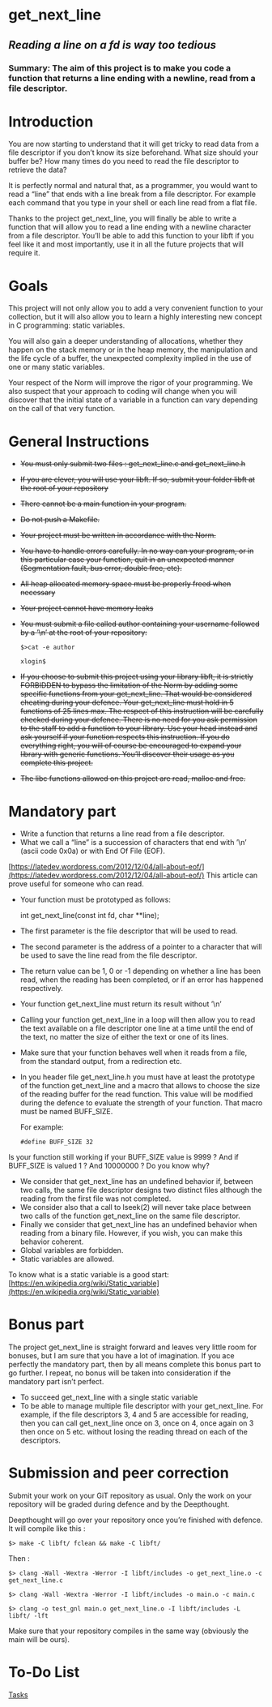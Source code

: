 # get_next_line

## *Reading a line on a fd is way too tedious*

### Summary: The aim of this project is to make you code a function that returns a line ending with a newline, read from a file descriptor.

# Introduction

You are now starting to understand that it will get tricky to read data from a file descriptor if you don’t know its size beforehand. What size should your buffer be? How many times do you need to read the file descriptor to retrieve the data? 

It is perfectly normal and natural that, as a programmer, you would want to read a “line” that ends with a line break from a file descriptor. For example each command that you type in your shell or each line read from a flat file. 

Thanks to the project get_next_line, you will finally be able to write a function that will allow you to read a line ending with a newline character from a file descriptor. You’ll be able to add this function to your libft if you feel like it and most importantly, use it in all the future projects that will require it.

# Goals

This project will not only allow you to add a very convenient function to your collection, but it will also allow you to learn a highly interesting new concept in C programming: static variables. 

You will also gain a deeper understanding of allocations, whether they happen on the stack memory or in the heap memory, the manipulation and the life cycle of a buffer, the unexpected complexity implied in the use of one or many static variables. 

Your respect of the Norm will improve the rigor of your programming. We also suspect that your approach to coding will change when you will discover that the initial state of a variable in a function can vary depending on the call of that very function.

# General Instructions

- ~~You must only submit two files : get_next_line.c and get_next_line.h~~
- ~~If you are clever, you will use your libft. If so, submit your folder libft at the root of your repository~~
- ~~There cannot be a main function in your program.~~
- ~~Do not push a Makefile.~~
- ~~Your project must be written in accordance with the Norm.~~
- ~~You have to handle errors carefully. In no way can your program, or in this particular case your function, quit in an unexpected manner (Segmentation fault, bus error, double free, etc).~~
- ~~All heap allocated memory space must be properly freed when necessary~~
- ~~Your project cannot have memory leaks~~
- ~~You must submit a file called author containing your username followed by a ’\n’ at the root of your repository:~~

    `$>cat -e author`

    `xlogin$`

- ~~If you choose to submit this project using your library libft, it is strictly FORBIDDEN to bypass the limitation of the Norm by adding some specific functions from your get_next_line. That would be considered cheating during your defence. Your get_next_line must hold in 5 functions of 25 lines max. The respect of this instruction will be carefully checked during your defence. There is no need for you ask permission to the staff to add a function to your library. Use your head instead and ask yourself if your function respects this instruction. If you do everything right, you will of course be encouraged to expand your library with generic functions. You’ll discover their usage as you complete this project.~~
- ~~The libc functions allowed on this project are read, malloc and free.~~

# Mandatory part

- Write a function that returns a line read from a file descriptor.
- What we call a “line” is a succession of characters that end with ’\n’ (ascii code 0x0a) or with End Of File (EOF).

[https://latedev.wordpress.com/2012/12/04/all-about-eof/](https://latedev.wordpress.com/2012/12/04/all-about-eof/) 
This article can prove useful for someone who can read.

- Your function must be prototyped as follows:

    int get_next_line(const int fd, char **line);

- The first parameter is the file descriptor that will be used to read.
- The second parameter is the address of a pointer to a character that will be used to save the line read from the file descriptor.
- The return value can be 1, 0 or -1 depending on whether a line has been read, when the reading has been completed, or if an error has happened respectively.
- Your function get_next_line must return its result without ’\n’
- Calling your function get_next_line in a loop will then allow you to read the text available on a file descriptor one line at a time until the end of the text, no matter the size of either the text or one of its lines.
- Make sure that your function behaves well when it reads from a file, from the standard output, from a redirection etc.
- In you header file get_next_line.h you must have at least the prototype of the function get_next_line and a macro that allows to choose the size of the reading buffer for the read function. This value will be modified during the defence to evaluate the strength of your function. That macro must be named BUFF_SIZE.

    For example:

    `#define BUFF_SIZE 32`

Is your function still working if your BUFF_SIZE value is 9999 ? And if BUFF_SIZE is valued 1 ? And 10000000 ? Do you know why?

- We consider that get_next_line has an undefined behavior if, between two calls, the same file descriptor designs two distinct files although the reading from the first file was not completed.
- We consider also that a call to lseek(2) will never take place between two calls of the function get_next_line on the same file descriptor.
- Finally we consider that get_next_line has an undefined behavior when reading from a binary file. However, if you wish, you can make this behavior coherent.
- Global variables are forbidden.
- Static variables are allowed.

To know what is a static variable is a good start: [https://en.wikipedia.org/wiki/Static_variable](https://en.wikipedia.org/wiki/Static_variable)

# Bonus part

The project get_next_line is straight forward and leaves very little room for bonuses, but I am sure that you have a lot of imagination. If you ace perfectly the mandatory part, then by all means complete this bonus part to go further. I repeat, no bonus will be taken into consideration if the mandatory part isn’t perfect.

- To succeed get_next_line with a single static variable
- To be able to manage multiple file descriptor with your get_next_line. For example, if the file descriptors 3, 4 and 5 are accessible for reading, then you can call get_next_line once on 3, once on 4, once again on 3 then once on 5 etc. without losing the reading thread on each of the descriptors.

# Submission and peer correction

Submit your work on your GiT repository as usual. Only the work on your repository will be graded during defence and by the Deepthought.

Deepthought will go over your repository once you’re finished with defence. It will compile like this :

`$> make -C libft/ fclean && make -C libft/`

Then :

`$> clang -Wall -Wextra -Werror -I libft/includes -o get_next_line.o -c get_next_line.c`

`$> clang -Wall -Wextra -Werror -I libft/includes -o main.o -c main.c`

`$> clang -o test_gnl main.o get_next_line.o -I libft/includes -L libft/ -lft`

Make sure that your repository compiles in the same way (obviously the main will be ours).

# To-Do List

[Tasks ](https://www.notion.so/5e91301aaa244b63ac58a0652a48e91a)